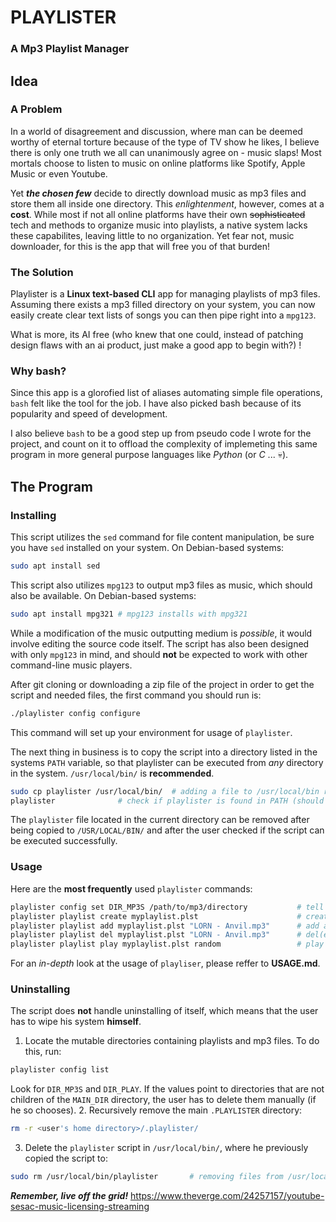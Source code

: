 # PLAYLISTER
### A Mp3 Playlist Manager
## Idea
### A Problem
In a world of disagreement and discussion, where man can be deemed worthy of eternal torture because of the type of TV show he likes, I believe there is only one truth we all can unanimously agree on - music slaps! Most mortals choose to listen to music on online platforms like Spotify, Apple Music or even Youtube.

Yet **_the chosen few_** decide to directly download music as mp3 files and store them all inside one directory. This _enlightenment_, however, comes at a **cost**. While most if not all online platforms have their own ~~sophisticated~~ tech and methods to organize music into playlists, a native system lacks these capabilites, leaving little to no organization. Yet fear not, music downloader, for this is the app that will free you of that burden!
### The Solution
Playlister is a **Linux text-based CLI** app for managing playlists of mp3 files. Assuming there exists a mp3 filled directory on your system, you can now easily create clear text lists of songs you can then pipe right into a `mpg123`. 

What is more, its AI free (who knew that one could, instead of patching design flaws with an ai product, just make a good app to begin with?) !
### Why bash?
Since this app is a glorofied list of aliases automating simple file operations, `bash` felt like the tool for the job. I have also picked bash because of its popularity and speed of development. 

I also believe `bash` to be a good step up from pseudo code I wrote for the project, and count on it to offload the complexity of implemeting this same program in more general purpose languages like *Python* (or *C* ... :skull:).
## The Program
### Installing
This script utilizes the `sed` command for file content manipulation, be sure you have `sed` installed on your system.
On Debian-based systems:

```bash
sudo apt install sed
```

This script also utilizes `mpg123` to output mp3 files as music, which should also be available.
On Debian-based systems:

```bash
sudo apt install mpg321 # mpg123 installs with mpg321
```

While a modification of the music outputting medium is *possible*, it would involve editing the source code itself. The script has also been designed with only `mpg123` in mind, and should **not** be expected to work with other command-line music players.
	
After git cloning or downloading a zip file of the project in order to get the script and needed files, the first command you should run is:

```bash
./playlister config configure
```

This command will set up your environment for usage of `playlister`.
	
The next thing in business is to copy the script into a directory listed in the systems `PATH` variable, so that playlister can be executed from *any* directory in the system. `/usr/local/bin/` is **recommended**.

```bash
sudo cp playlister /usr/local/bin/	# adding a file to /usr/local/bin requires root privliges
playlister				# check if playlister is found in PATH (should return "no options given!" error)
```

The `playlister` file located in the current directory can be removed after being copied to `/USR/LOCAL/BIN/` and after the user checked if the script can be executed successfully.
	
### Usage

Here are the **most frequently** used `playlister` commands:

```bash
playlister config set DIR_MP3S /path/to/mp3/directory			# tell playlister where mp3s are
playlister playlist create myplaylist.plst				        # create a plalist
playlister playlist add myplaylist.plst "LORN - Anvil.mp3"	    # add an entry to a playlist
playlister playlist del myplaylist.plst "LORN - Anvil.mp3"	    # del(ete) an entry from a playlist
playlister playlist play myplaylist.plst random			        # play a playlist randomly
```

For an *in-depth* look at the usage of `playliser`, please reffer to **USAGE.md**.
### Uninstalling
The script does **not** handle uninstalling of itself, which means that the user has to wipe his system **himself**.

1. Locate the mutable directories containing playlists and mp3 files.
To do this, run:

```bash
playlister config list
```

Look for `DIR_MP3S` and `DIR_PLAY`. If the values point to directories that are not children of the `MAIN_DIR` directory, the user has to delete them manually (if he so chooses).
2. Recursively remove the main `.PLAYLISTER` directory:

```bash
rm -r <user's home directory>/.playlister/
```

3. Delete the `playlister` script in `/usr/local/bin/`, where he previously copied the script to:

```bash
sudo rm /usr/local/bin/playlister		# removing files from /usr/local/bin requres root
```

**_Remember, live off the grid!_**
https://www.theverge.com/24257157/youtube-sesac-music-licensing-streaming
